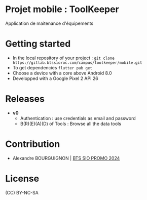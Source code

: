 # Projet mobile : ToolKeeper
Application de maitenance d'équipements

#  Getting started
- In the local repository of your project :
  `git clone https://gitlab.btssioroc.com/campus/toolkeeper/mobile.git`
- To get dependencies
  `flutter pub get`
- Choose a device with a core above Android 8.0
- Developped with a Google Pixel 2 API 26

# Releases
- **v0**
    - Authentication : use credentials as email and password
    - B(R)(E)(A)(D) of Tools : Browse all the data tools

# Contribution
- Alexandre BOURGUIGNON | <ins>BTS SIO PROMO 2024</ins>

# License
(CC) BY-NC-SA